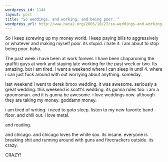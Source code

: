 ```yaml
--- 
wordpress_id: 1144
layout: post
title: "So weddings. and working. and being poor. "
wordpress_url: http://www.nata2.org/2005/10/27/so-weddings-and-working-and-being-poor/
---
```

So i keep screwing up my money world. I keep paying bills to aggressively or whatever and making myself poor. its stupid. i hate it. i am about to stop being poor. haha. 

The past week i have been at work forever. I have been chaparoning the graffiti guys at work and staying late working for the past week or two. Its amazing. but i am tired. i want a weekend where i can sleep in until 4. where i can just fuck around with out worrying about anything. someday. 

last weekend i went to derek broox wedding. it was awesome. seriously a great wedding. this weekend is scott's wedding. its gunna rules too. i am a groomsman. and it is gunna be awesome. i love weddings now. although they are taking my money. goddamn money. 

i am tired of writing. i need to goto sleep. listen to my new favorite band - floor. and chill out. i love metal. 

and reading. 

and chicago. and chicago loves the white sox. its insane. everyone is breaking shit and running  around with guns and firecrackers outside. its crazy. 

CRAZY!

